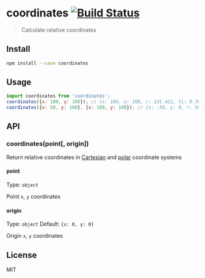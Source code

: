# coordinates [![Build Status][travis-image]][travis-url]

> Calculate relative coordinates

## Install

```sh
npm install --save coordinates
```

## Usage

```js
import coordinates from 'coordinates';
coordinates({x: 100, y: 100}); // {x: 100, y: 100, r: 141.421, fi: 0.785}
coordinates({x: 50, y: 100}, {x: 100, y: 100}); // {x: -50, y: 0, r: 50, fi: 3.146}
```

## API

### coordinates(point[, origin])

Return relative coordinates in [Cartesian][cartesian] and [polar][polar] coordinate systems

#### point

Type: `object`

Point `x`, `y` coordinates

#### origin

Type: `object`
Default: `{x: 0, y: 0}`

Origin `x`, `y` coordinates

## License

MIT

[travis-url]: https://travis-ci.org/andrepolischuk/coordinates
[travis-image]: https://travis-ci.org/andrepolischuk/coordinates.svg?branch=master

[cartesian]: https://en.wikipedia.org/wiki/Cartesian_coordinate_system
[polar]: https://en.wikipedia.org/wiki/Polar_coordinate_system
